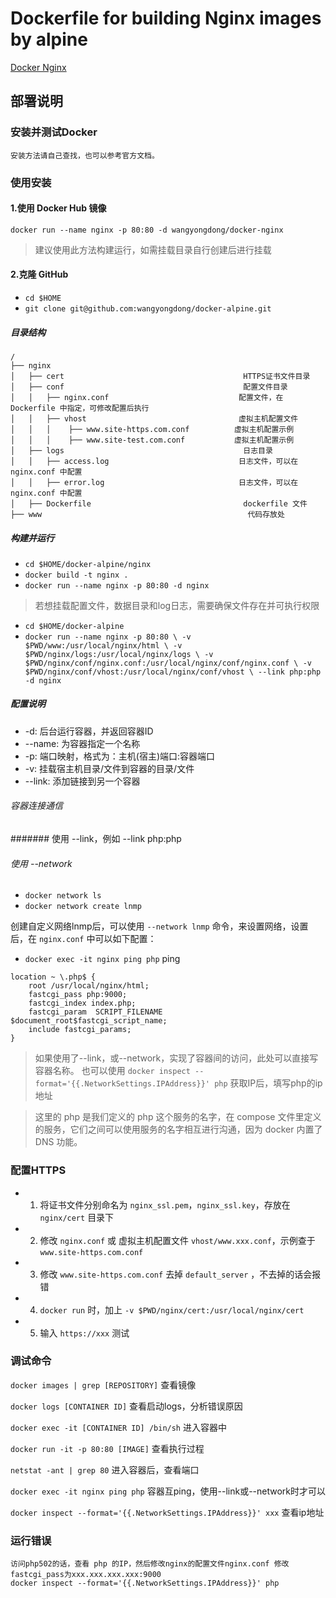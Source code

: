 # Dockerfile for building Nginx images by alpine
[Docker Nginx](https://github.com/wangyongdong/docker-alpine/tree/master/nginx)

## 部署说明


### 安装并测试Docker

    安装方法请自己查找，也可以参考官方文档。

### 使用安装

#### 1.使用 Docker Hub 镜像

`docker run --name nginx -p 80:80 -d wangyongdong/docker-nginx`

> 建议使用此方法构建运行，如需挂载目录自行创建后进行挂载

#### 2.克隆 GitHub

 - `cd $HOME`
 - `git clone git@github.com:wangyongdong/docker-alpine.git`

##### 目录结构

```text
/
├── nginx                    
│   ├── cert                                        HTTPS证书文件目录
│   ├── conf                                        配置文件目录
│   │   ├── nginx.conf                             配置文件，在 Dockerfile 中指定，可修改配置后执行
│   │   ├── vhost                                  虚拟主机配置文件
│   │   │    ├── www.site-https.com.conf          虚拟主机配置示例
│   │   │    ├── www.site-test.com.conf           虚拟主机配置示例
│   ├── logs                                        日志目录
│   │   ├── access.log                             日志文件，可以在 nginx.conf 中配置
│   │   ├── error.log                              日志文件，可以在 nginx.conf 中配置
│   ├── Dockerfile                                  dockerfile 文件
├── www                                              代码存放处      
```

##### 构建并运行

 - `cd $HOME/docker-alpine/nginx`
 - `docker build -t nginx .` 
 - `docker run --name nginx -p 80:80 -d nginx`

> 若想挂载配置文件，数据目录和log日志，需要确保文件存在并可执行权限

 - `cd $HOME/docker-alpine`
 - `docker run --name nginx -p 80:80 \
-v $PWD/www:/usr/local/nginx/html \
-v $PWD/nginx/logs:/usr/local/nginx/logs \
-v $PWD/nginx/conf/nginx.conf:/usr/local/nginx/conf/nginx.conf \
-v $PWD/nginx/conf/vhost:/usr/local/nginx/conf/vhost \
--link php:php -d nginx`


##### 配置说明

 - -d: 后台运行容器，并返回容器ID
 - --name: 为容器指定一个名称
 - -p: 端口映射，格式为：主机(宿主)端口:容器端口
 - -v: 挂载宿主机目录/文件到容器的目录/文件
 - --link: 添加链接到另一个容器


###### 容器连接通信


####### 使用 --link，例如 --link php:php

###### 使用 --network

 - `docker network ls`
 - `docker network create lnmp`

创建自定义网络lnmp后，可以使用 `--network lnmp` 命令，来设置网络，设置后，在 `nginx.conf` 中可以如下配置：

- `docker exec -it nginx ping php` ping

```apacheconfig
location ~ \.php$ {
    root /usr/local/nginx/html;
    fastcgi_pass php:9000; 
    fastcgi_index index.php;
    fastcgi_param  SCRIPT_FILENAME  $document_root$fastcgi_script_name;
    include fastcgi_params;
} 
```


> 如果使用了--link，或--network，实现了容器间的访问，此处可以直接写容器名称。
> 也可以使用 `docker inspect --format='{{.NetworkSettings.IPAddress}}' php` 获取IP后，填写php的ip地址

> 这里的 php 是我们定义的 php 这个服务的名字，在 compose 文件里定义的服务，它们之间可以使用服务的名字相互进行沟通，因为 docker 内置了 DNS 功能。

### 配置HTTPS

 - 1. 将证书文件分别命名为 `nginx_ssl.pem`，`nginx_ssl.key`，存放在 `nginx/cert` 目录下
 - 2. 修改 `nginx.conf` 或 虚拟主机配置文件 `vhost/www.xxx.conf`，示例查于 `www.site-https.com.conf`
 - 3. 修改 `www.site-https.com.conf` 去掉 `default_server` ，不去掉的话会报错
 - 4. `docker run` 时，加上 `-v $PWD/nginx/cert:/usr/local/nginx/cert`
 - 5. 输入 `https://xxx` 测试
 
### 调试命令

`docker images | grep [REPOSITORY]` 查看镜像

`docker logs [CONTAINER ID]` 查看启动logs，分析错误原因

`docker exec -it [CONTAINER ID] /bin/sh` 进入容器中

`docker run -it -p 80:80 [IMAGE]` 查看执行过程

`netstat -ant | grep 80` 进入容器后，查看端口

`docker exec -it nginx ping php` 容器互ping，使用--link或--network时才可以

`docker inspect --format='{{.NetworkSettings.IPAddress}}' xxx` 查看ip地址

### 运行错误
    访问php502的话，查看 php 的IP，然后修改nginx的配置文件nginx.conf 修改fastcgi_pass为xxx.xxx.xxx.xxx:9000
    docker inspect --format='{{.NetworkSettings.IPAddress}}' php

